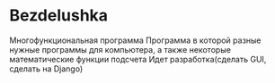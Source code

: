 # Bezdelushka
Многофункциональная программа
Программа в которой разные нужные программы для компьютера, а также некоторые математические функции подсчета
Идет разработка(сделать GUI, сделать на Django)

